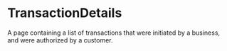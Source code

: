 # TransactionDetails
A page containing a list of transactions that were initiated by a business, and were authorized by a customer.
